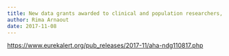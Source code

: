```yaml
---
title: New data grants awarded to clinical and population researchers, computer engineers and computational biologists
author: Rima Arnaout
date: 2017-11-08
---
```


https://www.eurekalert.org/pub_releases/2017-11/aha-ndg110817.php
